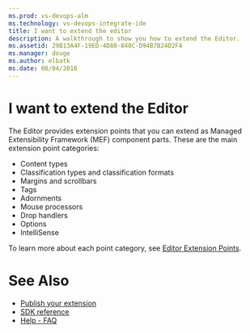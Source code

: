 ```yaml
---
ms.prod: vs-devops-alm
ms.technology: vs-devops-integrate-ide
title: I want to extend the editor
description: A walkthrough to show you how to extend the Editor.
ms.assetid: 29B13A4F-19ED-4D80-848C-D94B7B24D2F4
ms.manager: douge
ms.author: elbatk
ms.date: 08/04/2016
---
```


# I want to extend the Editor

The Editor provides extension points that you can extend as Managed Extensibility Framework (MEF) component parts. These are the main extension point categories:
* Content types
* Classification types and classification formats
* Margins and scrollbars
* Tags 
* Adornments
* Mouse processors
* Drop handlers
* Options
* IntelliSense

To learn more about each point category, see [Editor Extension Points](https://docs.microsoft.com/en-us/visualstudio/extensibility/language-service-and-editor-extension-points). 

# See Also

* [Publish your extension](../publish_extensions/publish.md)
* [SDK reference](../sdk.md)
* [Help - FAQ](../help/help.md)